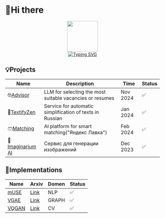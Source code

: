 # 👋Hi there



<div id="header" align="center">
  <img src="https://media.giphy.com/media/M9gbBd9nbDrOTu1Mqx/giphy.gif" width="100"/><br>
  <img src="https://komarev.com/ghpvc/?username=vilovnok&style=flat-square&color=blueviolet" alt=""/><br>
  <a href="https://git.io/typing-svg"><img src="https://readme-typing-svg.herokuapp.com?font=Fira+Code&weight=600&pause=1500&color=484098&center=true&vCenter=true&random=false&width=435&height=60&lines=Hi%2C+I'm+Richard👋" alt="Typing SVG" /></a>
</div>

## 💡Projects 

|Name|Description|Time|Status|
|----|-----------|----|------|
|🤓[Advisor](https://github.com/vilovnok/advisor)|LLM for selecting the most suitable vacancies or resumes| Nov 2024|✅|
|📝[TextifyZen](https://github.com/vilovnok/TextifyZen)|Service for automatic simplification of texts in Russian| Jan 2024|✅|
|🩳[Matching](https://github.com/vilovnok/matching_item)|AI platform for smart matching("Яндекс Лавка")| Feb 2024|✅|
|🌟️️️️️️[Imaginarium AI](https://github.com/vilovnok/hackathon)|Сервис для генерации изображений| Dec 2023|✅|



## 🧩Implementations  

|Name|Arxiv|Domen|Status|
|----|-----------|----|------|
|[mUSE](https://github.com/vilovnok/hr_matcher)|[Link](https://arxiv.org/pdf/2502.03220)| NLP|✅|
|[VGAE](https://github.com/vilovnok/vgae-pytorch)|[Link](https://arxiv.org/pdf/1611.07308.pdf)| GRAPH|✅|
|[VQGAN](https://github.com/vilovnok/VQGAN)|[Link](https://arxiv.org/pdf/2012.09841.pdf)| CV|✅|

